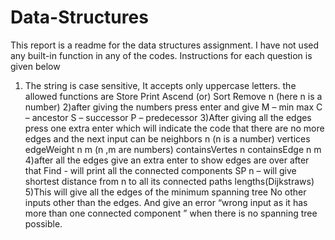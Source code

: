 # Data-Structures

This report is a readme for the data structures assignment.
I have not used any built-in function in any of the codes.
Instructions for each question is given below
1)	The string is case sensitive, It accepts only uppercase letters.
the allowed functions are
Store
Print
Ascend (or) Sort
Remove n   (here n is a number)
2)after giving the numbers press enter and give
M – min max
C – ancestor
S – successor
P – predecessor
3)After giving all the edges press one extra enter which will indicate the code that there are no more edges and the next input can be 
neighbors n  (n is a number)
vertices
edgeWeight n m (n ,m are numbers)
containsVertes n 
containsEdge n m
4)after all the edges give an extra enter to show edges are over after that 
Find -  will print all the connected components
SP n – will give shortest distance from n to all its connected paths lengths(Dijkstraws)
5)This will give all the edges of the minimum spanning tree
No other inputs other than the edges.
And give an error “wrong input as it has more than one connected component ” when there is no spanning tree possible.
